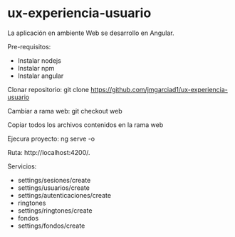 # ux-experiencia-usuario
La aplicación en ambiente Web se desarrollo en Angular.

Pre-requisitos:
* Instalar nodejs
* Instalar npm
* Instalar angular

Clonar repositorio:
git clone https://github.com/jmgarciad1/ux-experiencia-usuario

Cambiar a rama web: 
git checkout web

Copiar todos los archivos contenidos en la rama web

Ejecura proyecto:
ng serve -o

Ruta:
http://localhost:4200/.

Servicios:
* settings/sesiones/create
* settings/usuarios/create
* settings/autenticaciones/create
* ringtones
* settings/ringtones/create
* fondos
* settings/fondos/create
